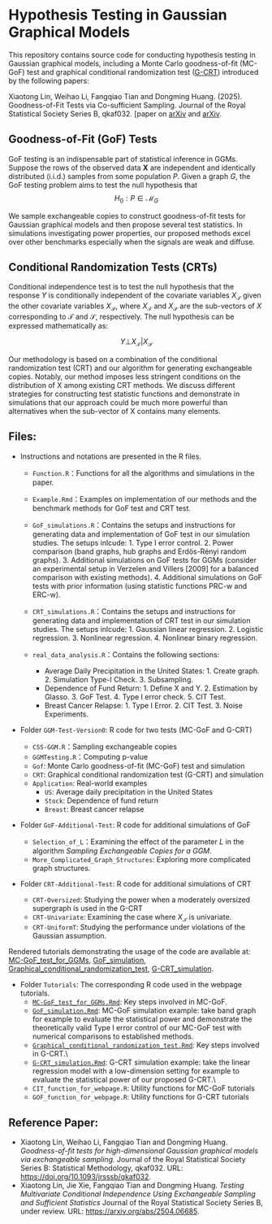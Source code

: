 # Hypothesis Testing in Gaussian Graphical Models

This repository contains source code for conducting hypothesis testing in Gaussian graphical models, including a Monte Carlo goodness-of-fit (MC-GoF) test and graphical conditional randomization test ([G-CRT](https://arxiv.org/abs/2504.06685)) introduced by the following papers:

Xiaotong Lin, Weihao Li, Fangqiao Tian and Dongming Huang. (2025). Goodness-of-Fit Tests via Co-sufficient Sampling. Journal of the Royal Statistical Society Series B, qkaf032.
[paper on [arXiv](https://arxiv.org/abs/2312.01815) and [arXiv](https://arxiv.org/abs/2504.06685).  

## Goodness-of-Fit (GoF) Tests

GoF testing is an indispensable part of statistical inference in GGMs. Suppose the rows of the observed data **X** are independent and identically distributed (i.i.d.) samples from some population $P$. Given a graph $G$, the GoF testing problem aims to test the null hypothesis that $$H_0: P \in \mathcal{M}_G$$

We sample exchangeable copies to construct goodness-of-fit tests for Gaussian graphical models and then propose several test statistics. In simulations investigating power properties, our proposed methods excel over other benchmarks especially when the signals are weak and diffuse.

## Conditional Randomization Tests (CRTs)

Conditional independence test is to test the null hypothesis that the response $Y$ is conditionally independent of the covariate variables $X_\mathcal{T}$ given the other covariate variables $X_\mathcal{S}$, where $X_\mathcal{T}$ and $X_\mathcal{S}$ are the sub-vectors of $X$ corresponding to $\mathcal{T}$ and $\mathcal{S}$, respectively. The null hypothesis can be expressed mathematically as:

$$Y \bot X_\mathcal{T} | X_\mathcal{S}$$

Our methodology is based on a combination of the conditional randomization test (CRT) and our algorithm for generating exchangeable copies. Notably, our method imposes less stringent conditions on the distribution of X among existing CRT methods. We discuss different strategies for constructing test statistic functions and demonstrate in simulations that our approach could be much more powerful than alternatives when the sub-vector of X contains many elements.

## Files:

-   Instructions and notations are presented in the R files.

    -   `Function.R`：Functions for all the algorithms and simulations in the paper.

    -   `Example.Rmd`：Examples on implementation of our methods and the benchmark methods for GoF test and CRT test.

    -   `GoF_simulations.R`：Contains the setups and instructions for generating data and implementation of GoF test in our simulation studies. The setups inlcude: 1. Type I error control. 2. Power comparison (band graphs, hub graphs and Erdös-Rényi random graphs). 3. Additional simulations on GoF tests for GGMs (consider an experimental setup in Verzelen and Villers [2009] for a balanced comparison with existing methods). 4. Additional simulations on GoF tests with prior information (using statistic functions PRC-w and ERC-w).

    -   `CRT_simulations.R`：Contains the setups and instructions for generating data and implementation of CRT test in our simulation studies. The setups inlcude: 1. Gaussian linear regression. 2. Logistic regression. 3. Nonlinear regression. 4. Nonlinear binary regression.

    -   `real_data_analysis.R`：Contains the following sections:

        -   Average Daily Precipitation in the United States: 1. Create graph. 2. Simulation Type-I Check. 3. Subsampling.
        -   Dependence of Fund Return: 1. Define X and Y. 2. Estimation by Glasso. 3. GoF Test. 4. Type I error check. 5. CIT Test.
        -   Breast Cancer Relapse: 1. Type I Error. 2. CIT Test. 3. Noise Experiments.

-   Folder `GGM-Test-Version0`: R code for two tests (MC-GoF and G-CRT)

    -   `CSS-GGM.R`：Sampling exchangeable copies
    -   `GGMTesting.R`：Computing p-value
    -   `Gof`: Monte Carlo goodness-of-fit (MC-GoF) test and simulation
    -   `CRT`: Graphical conditional randomization test (G-CRT) and simulation
    -   `Application`: Real-world examples
        -   `US`: Average daily precipitation in the United States
        -   `Stock`: Dependence of fund return
        -   `Breast`: Breast cancer relapse
        
-   Folder `GoF-Additional-Test`: R code for additional simulations of GoF

    -   `Selection_of_L`：Examining the effect of the parameter $L$ in the algorithm *Sampling Exchangeable Copies for a GGM*.
    -   `More_Complicated_Graph_Structures`: Exploring more complicated graph structures.
    
-   Folder `CRT-Additional-Test`: R code for additional simulations of CRT
 
    -   `CRT-Oversized`: Studying the power when a moderately oversized supergraph is used in the G-CRT
    -   `CRT-Univariate`: Examining the case where $X_\mathcal{T}$ is univariate.
    -   `CRT-UniformT`: Studying the performance under violations of the Gaussian assumption.
    
Rendered tutorials demonstrating the usage of the code are available at: [MC-GoF_test_for_GGMs](https://tfq-acd.github.io/MC-GoF_test_for_GGMs/), [GoF_simulation](https://tfq-acd.github.io/GoFsimulation/), [Graphical_conditional_randomization_test](https://tfq-acd.github.io/CRT/), [G-CRT_simulation](https://tfq-acd.github.io/CRTsimulation/).

-   Folder `Tutorials`: The corresponding R code used in the webpage tutorials.
    -   [`MC-GoF_test_for_GGMs.Rmd`](https://tfq-acd.github.io/MC-GoF_test_for_GGMs/): Key steps involved in MC-GoF.
    -   [`GoF_simulation.Rmd`](https://tfq-acd.github.io/GoFsimulation/): MC-GoF simulation example: take band graph for example to evaluate the statistical power and demonstrate the theoretically valid Type I error control of our MC-GoF test with numerical comparisons to established methods.
    -   [`Graphical_conditional_randomization_test.Rmd`](https://tfq-acd.github.io/CRT/): Key steps involved in G-CRT.\
    -   [`G-CRT_simulation.Rmd`](https://tfq-acd.github.io/CRTsimulation/): G-CRT simulation example: take the linear regression model with a low-dimension setting for example to evaluate the statistical power of our proposed G-CRT.\
    -   `CIT_function_for_webpage.R`: Utility functions for MC-GoF tutorials
    -   `GOF_function_for_webpage.R`: Utility functions for G-CRT tutorials

## Reference Paper:

-   Xiaotong Lin, Weihao Li, Fangqiao Tian and Dongming Huang. *Goodness-of-fit tests for high-dimensional Gaussian graphical models via exchangeable sampling.* Journal of the Royal Statistical Society Series B: Statistical Methodology, qkaf032. URL: <https://doi.org/10.1093/jrsssb/qkaf032>.
-   Xiaotong Lin, Jie Xie, Fangqiao Tian and Dongming Huang. *Testing Multivariate Conditional Independence Using Exchangeable Sampling and Sufficient Statistics* Journal of the Royal Statistical Society Series B, under review. URL: <https://arxiv.org/abs/2504.06685>.

